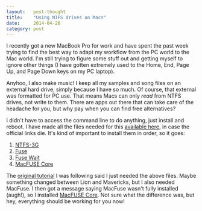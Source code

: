 ```yaml
---
layout:   post-thought
title:    "Using NTFS drives on Macs"
date:     2014-04-26
category: post
---
```


I recently got a new MacBook Pro for work and have spent the past week trying to find the best way to adapt my workflow from the PC world to the Mac world. I'm still trying to figure some stuff out and getting myself to ignore other things (I have gotten extremely used to the Home, End, Page Up, and Page Down keys on my PC laptop).

Anyhoo, I also make music! I keep all my samples and song files on an external hard drive, simply because I have so much. Of course, that external was formatted for PC use. That means Macs can only *read* from NTFS drives, not write to them. There are apps out there that can take care of the headache for you, but why pay when you can find free alternatives?

I didn't have to access the command line to do anything, just install and reboot. I have made all the files needed for this [available here](https://app.box.com/s/7kdsn3kvryhbh1yixnu6), in case the official links die. It's kind of important to install them in order, so it goes:

1. [NTFS-3G](http://www.macupdate.com/app/mac/24481/ntfs-3g)
2. [Fuse](http://osxfuse.github.io)
3. [Fuse Wait](http://mac.softpedia.com/get/Utilities/Fuse-Wait.shtml)
4. [MacFUSE Core](http://www.tuxera.com/mac/macfuse-core-10.5-2.1.9.dmg)

<!--/ ad /-->

The [original tutorial](http://www.macbreaker.com/2012/02/enable-write-for-ntfs-hard-drives-on.html#comment-925777564) I was following said I just needed the above files. Maybe something changed between Lion and Mavericks, but I also needed MacFuse. I then got a message saying MacFuse wasn't fully installed (augh!), so I installed [MacFUSE Core](http://stackoverflow.com/questions/11326969/macfuse-does-not-appear-to-be-installed). Not sure what the difference was, but hey, everything should be working for you now!